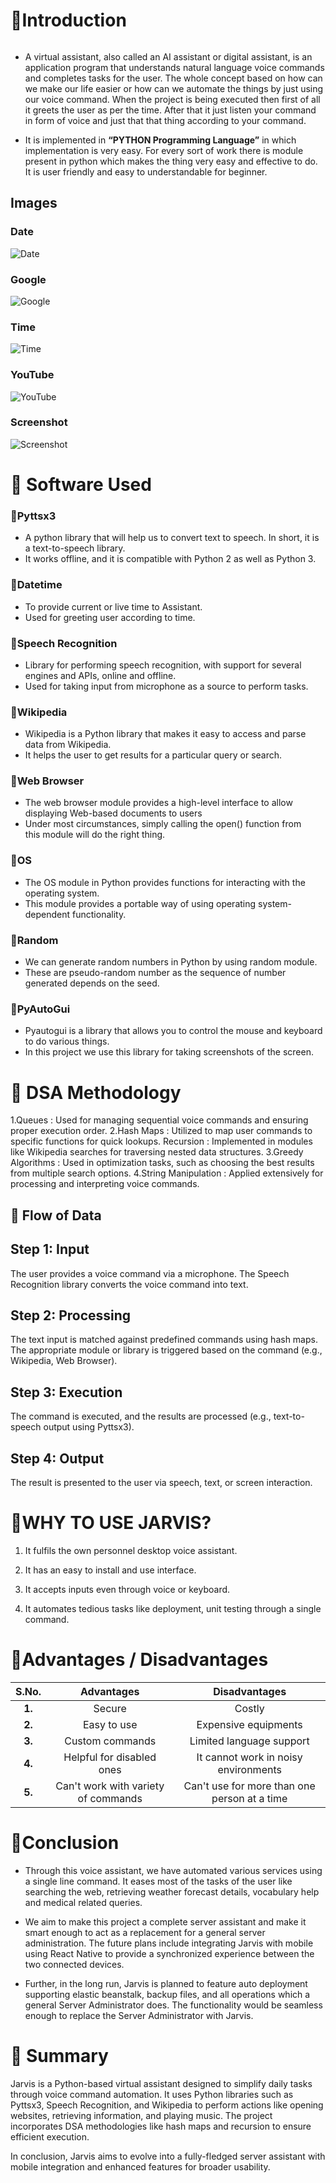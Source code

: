 # 📌Introduction

<img src="" alt="">

- A virtual assistant, also called an AI assistant or digital assistant, is an application program that understands natural language voice commands and completes tasks for the user. The whole concept based on how can we make our life easier or how can we automate the things by just using our voice command. When the project is being executed then first of all it greets the user as per the time. After that it just listen your command in form of voice and just that that thing according to your command.

- It is implemented in **“PYTHON Programming Language”** in which implementation is very easy. For every sort of work there is module present in python which makes the thing very easy and effective to do. It is user friendly and easy to understandable for beginner.

## Images


### Date
![Date](https://github.com/Amitkumar-Vaghela/Jarvis_DSA_project/blob/master/image/Date.png)



### Google
![Google](https://github.com/Amitkumar-Vaghela/Jarvis_DSA_project/blob/master/image/Google.png)



### Time
![Time](https://github.com/Amitkumar-Vaghela/Jarvis_DSA_project/blob/master/image/Time.png)



### YouTube
![YouTube](https://github.com/Amitkumar-Vaghela/Jarvis_DSA_project/blob/master/image/Youtube.png)



### Screenshot
![Screenshot](https://github.com/Amitkumar-Vaghela/Jarvis_DSA_project/blob/master/image/Screenshort.png)



# 📌 Software Used

### 🔸Pyttsx3
- A python library that will help us to convert text to speech. In short, it is a text-to-speech library.
- It works offline, and it is compatible with Python 2 as well as Python 3.

### 🔸Datetime
- To provide current or live time to Assistant.
- Used for greeting user according to time.

### 🔸Speech Recognition
- Library for performing speech recognition, with support for several engines and APIs, online and offline.
- Used for taking input from microphone as a source to perform tasks.

### 🔸Wikipedia
- Wikipedia is a Python library that makes it easy to access and parse data from Wikipedia.
- It helps the user to get results for a particular query or search.

### 🔸Web Browser
- The web browser module provides a high-level interface to allow displaying Web-based documents to users
- Under most circumstances, simply calling the open() function from this module will do the right thing.

### 🔸OS
- The OS module in Python provides functions for interacting with the operating system.
- This module provides a portable way of using operating system-dependent functionality.

### 🔸Random
- We can generate random numbers in Python by using random module.
- These are pseudo-random number as the sequence of number generated depends on the seed.

### 🔸PyAutoGui
- Pyautogui is a library that allows you to control the mouse and keyboard to do various things.
- In this project we use this library for taking screenshots of the screen.

# 📌 DSA Methodology

1.Queues : Used for managing sequential voice commands and ensuring proper execution order.
2.Hash Maps : Utilized to map user commands to specific functions for quick lookups.
Recursion : Implemented in modules like Wikipedia searches for traversing nested data 
             structures.
3.Greedy Algorithms : Used in optimization tasks, such as choosing the best results from 
                      multiple search options.
4.String Manipulation : Applied extensively for processing and interpreting voice commands.


## 📌 Flow of Data
## Step 1: Input
The user provides a voice command via a microphone.
The Speech Recognition library converts the voice command into text.
## Step 2: Processing
The text input is matched against predefined commands using hash maps.
The appropriate module or library is triggered based on the command (e.g., Wikipedia, Web Browser).
## Step 3: Execution
The command is executed, and the results are processed (e.g., text-to-speech output using Pyttsx3).
## Step 4: Output
The result is presented to the user via speech, text, or screen interaction.



# 📌WHY TO USE JARVIS?

1. It fulfils the own personnel desktop voice assistant.

2. It has an easy to install and use interface.

3. It accepts inputs even through voice or keyboard.

4. It automates tedious tasks like deployment, unit testing through a single command.

# 📌Advantages / Disadvantages 

|  **S.No.**  |  **Advantages**  | **Disadvantages**  |
|:-----------:|:----------------:|:------------------:|
|  **1.**  |  Secure |  Costly  |
|  **2.**  |  Easy to use |  Expensive equipments  |
|  **3.**  |  Custom commands  |  Limited language support  |
|  **4.**  |  Helpful for disabled ones  |  It cannot work in noisy environments  |
|  **5.**  |  Can't work with variety of commands  |  Can't use for more than one person at a time  |

# 📌Conclusion

- Through this voice assistant, we have automated various services using a single line command. It eases most of the tasks of the user like searching the web, retrieving weather forecast details, vocabulary help and medical related queries. 

- We aim to make this project a complete server assistant and make it smart enough to act as a replacement for a general server administration. The future plans include integrating Jarvis with mobile using React Native to provide a synchronized experience between the two connected devices. 

- Further, in the long run, Jarvis is planned to feature auto deployment supporting elastic beanstalk, backup files, and all operations which a general Server Administrator does. The functionality would be seamless enough to replace the Server Administrator with Jarvis.

# 📌 Summary
Jarvis is a Python-based virtual assistant designed to simplify daily tasks through voice command automation. It uses Python libraries such as Pyttsx3, Speech Recognition, and Wikipedia to perform actions like opening websites, retrieving information, and playing music. The project incorporates DSA methodologies like hash maps and recursion to ensure efficient execution.

In conclusion, Jarvis aims to evolve into a fully-fledged server assistant with mobile integration and enhanced features for broader usability.






  


